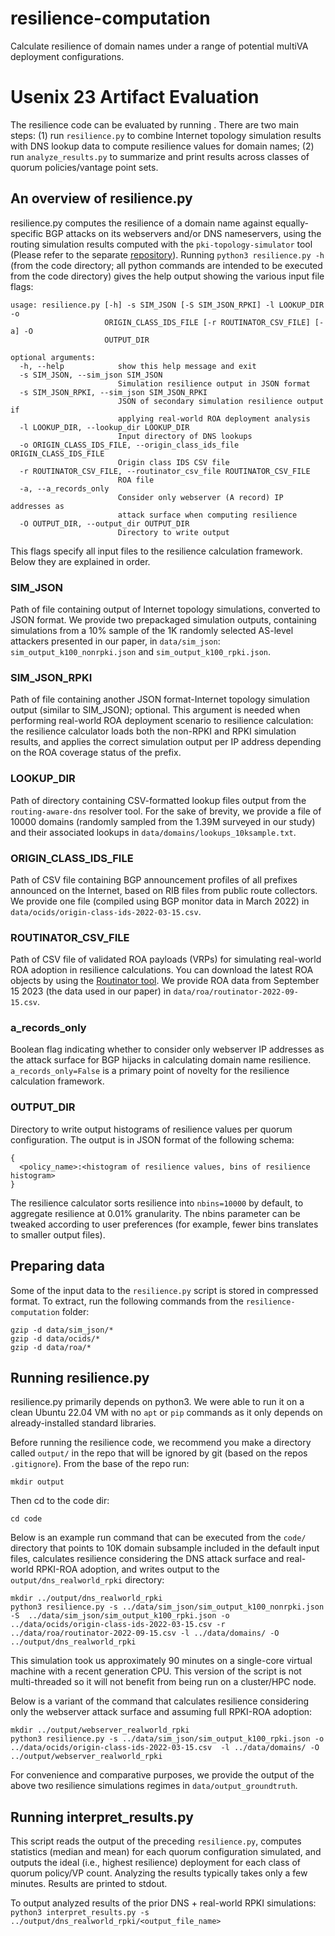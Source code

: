 # resilience-computation
Calculate resilience of domain names under a range of potential multiVA deployment configurations.

# Usenix 23 Artifact Evaluation
The resilience code can be evaluated by running .
There are two main steps: (1) run ```resilience.py``` to combine Internet topology simulation results with DNS lookup data to compute resilience values for domain names; (2) run ```analyze_results.py``` to summarize and print results across classes of quorum policies/vantage point sets.

## An overview of resilience.py
resilience.py computes the resilience of a domain name against equally-specific BGP attacks on its webservers and/or DNS nameservers, using the routing simulation results computed with the `pki-topology-simulator` tool (Please refer to the separate [repository](https://github.com/inspire-group/pki-topology-simulator/tree/main)). Running ```python3 resilience.py -h``` (from the code directory; all python commands are intended to be executed from the code directory) gives the help output showing the various input file flags:

```
usage: resilience.py [-h] -s SIM_JSON [-S SIM_JSON_RPKI] -l LOOKUP_DIR -o
                     ORIGIN_CLASS_IDS_FILE [-r ROUTINATOR_CSV_FILE] [-a] -O
                     OUTPUT_DIR

optional arguments:
  -h, --help            show this help message and exit
  -s SIM_JSON, --sim_json SIM_JSON
                        Simulation resilience output in JSON format
  -s SIM_JSON_RPKI, --sim_json SIM_JSON_RPKI
                        JSON of secondary simulation resilience output if
                        applying real-world ROA deployment analysis
  -l LOOKUP_DIR, --lookup_dir LOOKUP_DIR
                        Input directory of DNS lookups
  -o ORIGIN_CLASS_IDS_FILE, --origin_class_ids_file ORIGIN_CLASS_IDS_FILE
                        Origin class IDS CSV file
  -r ROUTINATOR_CSV_FILE, --routinator_csv_file ROUTINATOR_CSV_FILE
                        ROA file
  -a, --a_records_only
                        Consider only webserver (A record) IP addresses as
                        attack surface when computing resilience
  -O OUTPUT_DIR, --output_dir OUTPUT_DIR
                        Directory to write output
```

This flags specify all input files to the resilience calculation framework. Below they are explained in order.

### SIM_JSON
Path of file containing output of Internet topology simulations, converted to JSON format. We provide two prepackaged simulation outputs, containing simulations from a 10% sample of the 1K randomly selected AS-level attackers presented in our paper, in ```data/sim_json```: ```sim_output_k100_nonrpki.json``` and ```sim_output_k100_rpki.json```.

### SIM_JSON_RPKI
Path of file containing another JSON format-Internet topology simulation output (similar to SIM_JSON); optional. This argument is needed when performing real-world ROA deployment scenario to resilience calculation: the resilience calculator loads both the non-RPKI and RPKI simulation results, and applies the correct simulation output per IP address depending on the ROA coverage status of the prefix.

###  LOOKUP_DIR
Path of directory containing CSV-formatted lookup files output from the ```routing-aware-dns``` resolver tool.
For the sake of brevity, we provide a file of 10000 domains (randomly sampled from the 1.39M surveyed in our study) and their associated lookups in ```data/domains/lookups_10ksample.txt```.

### ORIGIN_CLASS_IDS_FILE
Path of CSV file containing BGP announcement profiles of all prefixes announced on the Internet, based on RIB files from public route collectors.
We provide one file (compiled using BGP monitor data in March 2022) in ```data/ocids/origin-class-ids-2022-03-15.csv```.

### ROUTINATOR_CSV_FILE
Path of CSV file of validated ROA payloads (VRPs) for simulating real-world ROA adoption in resilience calculations.
You can download the latest ROA objects by using the [Routinator tool](https://routinator.docs.nlnetlabs.nl/en/stable/ "for more details"). 
We provide ROA data from September 15 2023 (the data used in our paper) in ```data/roa/routinator-2022-09-15.csv```.

### a_records_only
Boolean flag indicating whether to consider only webserver IP addresses as the attack surface for BGP hijacks in calculating domain name resilience. 
```a_records_only=False``` is a primary point of novelty for the resilience calculation framework.

### OUTPUT_DIR
Directory to write output histograms of resilience values per quorum configuration.
The output is in JSON format of the following schema:
```
{
  <policy_name>:<histogram of resilience values, bins of resilience histogram>
}
```
The resilience calculator sorts resilience into ```nbins=10000``` by default, to aggregate resilience at 0.01% granularity. The nbins parameter can be tweaked according to user preferences (for example, fewer bins translates to smaller output files).

## Preparing data
Some of the input data to the `resilience.py` script is stored in compressed format. To extract, run the following commands from the `resilience-computation` folder:
```
gzip -d data/sim_json/*
gzip -d data/ocids/*
gzip -d data/roa/*
```


## Running resilience.py

resilience.py primarily depends on python3. We were able to run it on a clean Ubuntu 22.04 VM with no ```apt``` or ```pip``` commands as it only depends on already-installed standard libraries.

Before running the resilience code, we recommend you make a directory called ```output/``` in the repo that will be ignored by git (based on the repos ```.gitignore```). From the base of the repo run:

```mkdir output```

Then cd to the code dir:

```cd code```

Below is an example run command that can be executed from the ```code/``` directory that points to 10K domain subsample included in the default input files, calculates resilience considering the DNS attack surface and real-world RPKI-ROA adoption, and writes output to the ```output/dns_realworld_rpki``` directory:

```
mkdir ../output/dns_realworld_rpki
python3 resilience.py -s ../data/sim_json/sim_output_k100_nonrpki.json -S  ../data/sim_json/sim_output_k100_rpki.json -o ../data/ocids/origin-class-ids-2022-03-15.csv -r ../data/roa/routinator-2022-09-15.csv -l ../data/domains/ -O ../output/dns_realworld_rpki
```

This simulation took us approximately 90 minutes on a single-core virtual machine with a recent generation CPU. This version of the script is not multi-threaded so it will not benefit from being run on a cluster/HPC node.

Below is a variant of the command that calculates resilience considering only the webserver attack surface and assuming full RPKI-ROA adoption:

```
mkdir ../output/webserver_realworld_rpki
python3 resilience.py -s ../data/sim_json/sim_output_k100_rpki.json -o ../data/ocids/origin-class-ids-2022-03-15.csv  -l ../data/domains/ -O ../output/webserver_realworld_rpki
```

For convenience and comparative purposes, we provide the output of the above two resilience simulations regimes in ```data/output_groundtruth```.
## Running interpret_results.py
This script reads the output of the preceding ```resilience.py```, computes statistics (median and mean) for each quorum configuration simulated, and outputs the ideal (i.e., highest resilience) deployment for each class of quorum policy/VP count.
Analyzing the results typically takes only a few minutes. Results are printed to stdout.

To output analyzed results of the prior DNS + real-world RPKI simulations:
```python3 interpret_results.py -s ../output/dns_realworld_rpki/<output_file_name> ```
